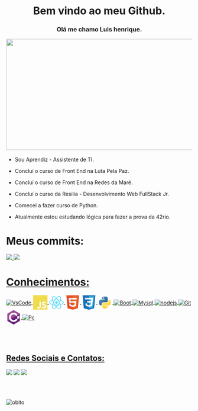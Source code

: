 <h1 align="center">Bem vindo ao meu Github.</h1>
<h3 align="center">Olá me chamo Luis henrique.</h3>
<img  align="" alt="" width="700" height="300" src="https://comicvine.gamespot.com/a/uploads/original/11111/111118857/4498940-obito%20kamui%20%20(19).gif">

-  Sou Aprendiz - Assistente de TI.

-  Concluí o curso de Front End na Luta Pela Paz.

-  Concluí o curso de Front End na Redes da Maré.

-  Concluí o curso da Resilia - Desenvolvimento Web FullStack Jr.

-  Comecei a fazer curso de Python.

-  Atualmente estou estudando lógica para fazer a prova da 42rio.

<h1>Meus commits:</h1>
<a href="https://github.com/Luis-Henrique-Lima">
<img height="180em" src="https://github-readme-stats.vercel.app/api?username=Luis-Henrique-Lima&show_icons=true&theme=dark&include_all_commits=true&count_private=true"/>
<img height="180em" src="https://github-readme-stats.vercel.app/api/top-langs/?username=Luis-Henrique-Lima&layout=compact&langs_count=7&theme=dark"/>

<h1>Conhecimentos:</h1>
<img align="center" alt="VsCode" height="40" width="40" src="https://cdn.jsdelivr.net/gh/devicons/devicon/icons/vscode/vscode-original.svg">
<img align="center" alt="Js" height="40" width="40" src="https://raw.githubusercontent.com/devicons/devicon/master/icons/javascript/javascript-plain.svg">
<img align="center" alt="React" height="40" width="40" src="https://raw.githubusercontent.com/devicons/devicon/master/icons/react/react-original.svg">
<img align="center" alt="HTML" height="40" width="40" src="https://raw.githubusercontent.com/devicons/devicon/master/icons/html5/html5-original.svg">
<img align="center" alt="CSS" height="40" width="40" src="https://raw.githubusercontent.com/devicons/devicon/master/icons/css3/css3-original.svg">
<img align="center" alt="Python" height="40" width="40" src="https://raw.githubusercontent.com/devicons/devicon/master/icons/python/python-original.svg">
<img align="center" alt="Boot" height="40" width="40" src="https://cdn-icons-png.flaticon.com/128/5968/5968672.png">
<img align="center" alt="Mysql" height="40" width="40" src="https://cdn-icons-png.flaticon.com/128/919/919836.png">
<img align="center" alt="nodejs" height="40" width="40" src="https://cdn-icons-png.flaticon.com/128/919/919825.png">
<img align="center" alt="Git" height="40" width="40" src="https://camo.githubusercontent.com/fbfcb9e3dc648adc93bef37c718db16c52f617ad055a26de6dc3c21865c3321d/68747470733a2f2f7777772e766563746f726c6f676f2e7a6f6e652f6c6f676f732f6769742d73636d2f6769742d73636d2d69636f6e2e737667">
<img align="center" alt="W3" height="40" width="40" src="https://raw.githubusercontent.com/devicons/devicon/master/icons/csharp/csharp-original.svg">
<img align="center" alt="Pc" height="60" width="60" src="https://ubuntuhandbook.org/wp-content/uploads/2022/04/pycharm-logo.webp">

<br> <br>

<h2>Redes Sociais e Contatos:</h2>
<a href="" target="_blank"><img src="https://img.shields.io/badge/-Instagram-%23E4405F?style=for-the-badge&logo=instagram&logoColor=white" target="_blank"></a>
<a href = "mailto:contatorafaballerini@gmail.com"><img src="https://img.shields.io/badge/-Gmail-%23333?style=for-the-badge&logo=gmail&logoColor=white" target="_blank"></a>
<a href="https://www.linkedin.com/in/lu%C3%ADs-henrique-santos/" target="_blank"><img src="https://img.shields.io/badge/-LinkedIn-%230077B5?style=for-the-badge&logo=linkedin&logoColor=white" target="_blank"></a>

<br> <br>

<img align="" alt="obito" width="1000" height="200" src="https://www.icegif.com/wp-content/uploads/2022/08/icegif-1045.gif">
